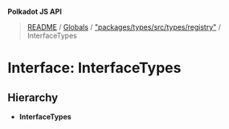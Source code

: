 **Polkadot JS API**

> [README](../README.md) / [Globals](../globals.md) / ["packages/types/src/types/registry"](../modules/_packages_types_src_types_registry_.md) / InterfaceTypes

# Interface: InterfaceTypes

## Hierarchy

* **InterfaceTypes**
